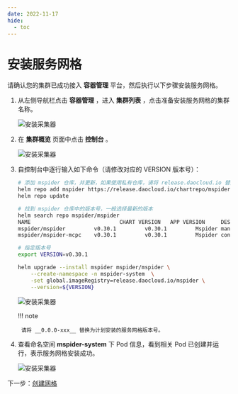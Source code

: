 ```yaml
---
date: 2022-11-17
hide:
  - toc
---
```


# 安装服务网格

请确认您的集群已成功接入 __容器管理__ 平台，然后执行以下步骤安装服务网格。

1. 从左侧导航栏点击 __容器管理__ ，进入 __集群列表__ ，点击准备安装服务网格的集群名称。

    ![安装采集器](https://docs.daocloud.io/daocloud-docs-images/docs/mspider/images/login01.jpg)

2. 在 __集群概览__ 页面中点击 __控制台__ 。

    ![安装采集器](https://docs.daocloud.io/daocloud-docs-images/docs/mspider/images/login02.jpg)

3. 自控制台中逐行输入如下命令（请修改对应的 VERSION 版本号）：

    ```sh
    # 添加 mspider 仓库，并更新，如果使用私有仓库，请将 release.daocloud.io 替换为私有仓库地址
    helm repo add mspider https://release.daocloud.io/chartrepo/mspider
    helm repo update
    
    # 找到 mspider 仓库中的版本号，一般选择最新的版本
    helm search repo mspider/mspider
    NAME                            CHART VERSION   APP VERSION     DESCRIPTION                                       
    mspider/mspider         v0.30.1         v0.30.1         Mspider management plane application, deployed ...
    mspider/mspider-mcpc    v0.30.1         v0.30.1         Mspider control plane application, independent ...

    # 指定版本号
    export VERSION=v0.30.1
    
    helm upgrade --install mspider mspider/mspider \
        --create-namespace -n mspider-system  \
        -set global.imageRegistry=release.daocloud.io/mspider \
        --version=${VERSION}
    ```

    ![安装采集器](https://docs.daocloud.io/daocloud-docs-images/docs/mspider/images/install01.jpg)

    !!! note

        请将 __0.0.0-xxx__ 替换为计划安装的服务网格版本号。

4. 查看命名空间 __mspider-system__ 下 Pod 信息，看到相关 Pod 已创建并运行，表示服务网格安装成功。

    ![安装采集器](https://docs.daocloud.io/daocloud-docs-images/docs/mspider/images/install02.jpg)

下一步：[创建网格](../user-guide/service-mesh/README.md)
